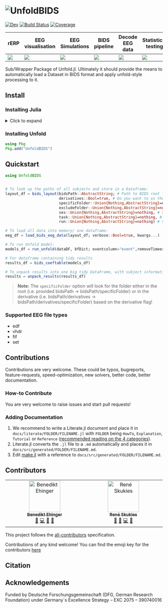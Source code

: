 # ![UnfoldBIDS](https://github.com/unfoldtoolbox/UnfoldBIDS.jl/assets/57703446/60678439-dae5-475a-9764-d021a445950d)

[![Dev][dev-img]][dev-url] [![Build Status][build-img]][build-url]
[![Coverage](https://codecov.io/gh/unfoldtoolbox/UnfoldBIDS.jl/branch/main/graph/badge.svg)](https://codecov.io/gh/unfoldtoolbox/UnfoldBIDS.jl)

[Doc-img]: https://img.shields.io/badge/docs-stable-blue.svg
[Doc-url]: https://unfoldtoolbox.github.io/UnfoldBIDS.jl/stable
[dev-img]: https://img.shields.io/badge/docs-dev-blue.svg
[dev-url]: https://unfoldtoolbox.github.io/UnfoldBIDS.jl/dev
[semver-img]: https://img.shields.io/badge/semantic-versioning-green
[build-img]: https://github.com/unfoldtoolbox/UnfoldBIDS.jl/actions/workflows/CI.yml/badge.svg?branch=main
[build-url]: https://github.com/unfoldtoolbox/UnfoldBIDS.jl/actions/workflows/CI.yml?query=branch%3Amain

|rERP|EEG visualisation|EEG Simulations|BIDS pipeline|Decode EEG data|Statistical testing|
|---|---|---|---|---|---|
| <a href="https://github.com/unfoldtoolbox/Unfold.jl/tree/main"><img src="https://github-production-user-asset-6210df.s3.amazonaws.com/10183650/277623787-757575d0-aeb9-4d94-a5f8-832f13dcd2dd.png"></a> | <a href="https://github.com/unfoldtoolbox/UnfoldMakie.jl"><img  src="https://github-production-user-asset-6210df.s3.amazonaws.com/10183650/277623793-37af35a0-c99c-4374-827b-40fc37de7c2b.png"></a>|<a href="https://github.com/unfoldtoolbox/UnfoldSim.jl"><img src="https://github-production-user-asset-6210df.s3.amazonaws.com/10183650/277623795-328a4ccd-8860-4b13-9fb6-64d3df9e2091.png"></a>|<a href="https://github.com/unfoldtoolbox/UnfoldBIDS.jl"><img src="https://github-production-user-asset-6210df.s3.amazonaws.com/10183650/277622460-2956ca20-9c48-4066-9e50-c5d25c50f0d1.png"></a>|<a href="https://github.com/unfoldtoolbox/UnfoldDecode.jl"><img src="https://github-production-user-asset-6210df.s3.amazonaws.com/10183650/277622487-802002c0-a1f2-4236-9123-562684d39dcf.png"></a>|<a href="https://github.com/unfoldtoolbox/UnfoldStats.jl"><img  src="https://github-production-user-asset-6210df.s3.amazonaws.com/10183650/277623799-4c8f2b5a-ea84-4ee3-82f9-01ef05b4f4c6.png"></a>|

Sub/Wrapper Package of Unfold.jl. Ultimately it should provide the means to automatically load a Dataset in BIDS format and apply unfold-style processing to it. 

## Install

### Installing Julia

<details>
<summary>Click to expand</summary>

The recommended way to install julia is [juliaup](https://github.com/JuliaLang/juliaup).
It allows you to, e.g., easily update Julia at a later point, but also test out alpha/beta versions etc.

TL:DR; If you dont want to read the explicit instructions, just copy the following command

#### Windows

AppStore -> JuliaUp,  or `winget install julia -s msstore` in CMD

#### Mac & Linux

`curl -fsSL https://install.julialang.org | sh` in any shell
</details>

### Installing Unfold

```julia
using Pkg
Pkg.add("UnfoldBIDS")
```

## Quickstart

```julia
using UnfoldBIDS


# To look up the paths of all subjects and store in a Dataframe:
layout_df = bids_layout(bidsPath::AbstractString; # Path to BIDS root folder
                        derivatives::Bool=true, # Do you want to us the derivative/ processed data? Default = true
                        specificFolder::Union{Nothing,AbstractString}=nothing, # If you want a specific folder in derivatives or root specify here
                        excludeFolder::Union{Nothing,AbstractString}=nothing, # You can exclude specific folders when not looking for a specific sub-folder 
                        ses::Union{Nothing,AbstractString}=nothing, # Specify session; will load all sessions if not specified
                        task::Union{Nothing,AbstractString}=nothing, # Specify task; will load all tasks if not specified
                        run::Union{Nothing,AbstractString}=nothing) # Specify run; will load all runs if not specified

# To load all data into memory/ one dataframe:           
eeg_df = load_bids_eeg_data(layout_df; verbose::Bool=true, kwargs...)

# To run Unfold model:
models_df = run_unfold(dataDF, bfDict; eventcolumn="event",removeTimeexpandedXs=true, extract_data = raw_to_data, verbose::Bool=true, kwargs...)

# For dataframe containing tidy results
results_df = bids_coeftable(models_df)

# To unpack results into one big tidy DataFrame, with subject information
results = unpack_results(results_df)

```


> **Note:** The ```specificFolder``` option will look for the folder either in the root (i.e. provided bidsPath -> bidsPath/specificFolder) or in the derivative (i.e. bidsPath/derivatives -> bidsPath/derivatives/specificFolder) based on the derivative flag!  

### Supported EEG file types
- edf
- vhdr
- fif
- set

## Contributions

Contributions are very welcome. These could be typos, bugreports, feature-requests, speed-optimization, new solvers, better code, better documentation.

### How-to Contribute

You are very welcome to raise issues and start pull requests!

### Adding Documentation

1. We recommend to write a Literate.jl document and place it in `docs/literate/FOLDER/FILENAME.jl` with `FOLDER` being `HowTo`, `Explanation`, `Tutorial` or `Reference` ([recommended reading on the 4 categories](https://documentation.divio.com/)).
2. Literate.jl converts the `.jl` file to a `.md` automatically and places it in `docs/src/generated/FOLDER/FILENAME.md`.
3. Edit [make.jl](https://github.com/unfoldtoolbox/Unfold.jl/blob/main/docs/make.jl) with a reference to `docs/src/generated/FOLDER/FILENAME.md`.

## Contributors

<!-- ALL-CONTRIBUTORS-LIST:START - Do not remove or modify this section -->
<!-- prettier-ignore-start -->
<!-- markdownlint-disable -->
<table>
  <tbody>
    <tr>
      <td align="center" valign="top" width="14.28%"><a href="http://www.benediktehinger.de"><img src="https://avatars.githubusercontent.com/u/10183650?v=4?s=100" width="100px;" alt="Benedikt Ehinger"/><br /><sub><b>Benedikt Ehinger</b></sub></a><br /><a href="#bug-behinger" title="Bug reports">🐛</a> <a href="#code-behinger" title="Code">💻</a> <a href="#projectManagement-behinger" title="Project Management">📆</a> <a href="#ideas-behinger" title="Ideas, Planning, & Feedback">🤔</a></td>
      <td align="center" valign="top" width="14.28%"><a href="https://reneskukies.de/"><img src="https://avatars.githubusercontent.com/u/57703446?v=4?s=100" width="100px;" alt="René Skukies"/><br /><sub><b>René Skukies</b></sub></a><br /><a href="#review-ReneSkukies" title="Reviewed Pull Requests">👀</a> <a href="#ideas-ReneSkukies" title="Ideas, Planning, & Feedback">🤔</a> <a href="#code-ReneSkukies" title="Code">💻</a> <a href="#bug-ReneSkukies" title="Bug reports">🐛</a></td>
    </tr>
  </tbody>
</table>

<!-- markdownlint-restore -->
<!-- prettier-ignore-end -->

<!-- ALL-CONTRIBUTORS-LIST:END -->


This project follows the [all-contributors](https://allcontributors.org/docs/en/specification) specification. 

Contributions of any kind welcome!
You can find the emoji key for the contributors [here](https://github.com/unfoldtoolbox/Unfold.jl/blob/main/docs/contrib-emoji.md)


## Citation

## Acknowledgements

Funded by Deutsche Forschungsgemeinschaft (DFG, German Research Foundation) under Germany´s Excellence Strategy – EXC 2075 – 390740016
